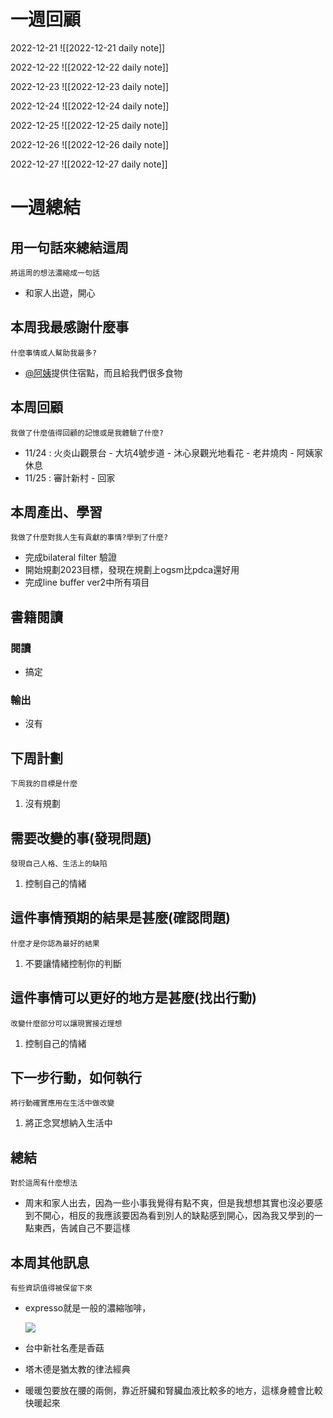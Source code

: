 # 一週回顧
2022-12-21
![[2022-12-21 daily note]]

2022-12-22
![[2022-12-22 daily note]]

2022-12-23
![[2022-12-23 daily note]]

2022-12-24
![[2022-12-24 daily note]]

2022-12-25
![[2022-12-25 daily note]]

2022-12-26
![[2022-12-26 daily note]]

2022-12-27
![[2022-12-27 daily note]]

# 一週總結
## 用一句話來總結這周
```note-brown
將這周的想法濃縮成一句話
```
- 和家人出遊，開心

## 本周我最感謝什麼事
```note-brown
什麼事情或人幫助我最多?
```
- [@阿姨](@阿姨)提供住宿點，而且給我們很多食物

## 本周回顧
```note-brown
我做了什麼值得回顧的記憶或是我體驗了什麼?
```
-   11/24 : 火炎山觀景台 - 大坑4號步道 - 沐心泉觀光地看花 - 老井燒肉 - 阿姨家休息
-   11/25 : 審計新村 - 回家

## 本周產出、學習
```note-brown
我做了什麼對我人生有貢獻的事情?學到了什麼?
```
- 完成bilateral filter 驗證
- 開始規劃2023目標，發現在規劃上ogsm比pdca還好用
- 完成line buffer ver2中所有項目

## 書籍閱讀
### 閱讀
- 搞定

### 輸出
- 沒有

## 下周計劃
```note-brown
下周我的目標是什麼
```
1. 沒有規劃

## 需要改變的事(發現問題)
```note-brown
發現自己人格、生活上的缺陷
```
1. 控制自己的情緒

## 這件事情預期的結果是甚麼(確認問題)
```note-brown
什麼才是你認為最好的結果
```
1. 不要讓情緒控制你的判斷

## 這件事情可以更好的地方是甚麼(找出行動)
```note-brown
改變什麼部分可以讓現實接近理想
```
1. 控制自己的情緒

 ## 下一步行動，如何執行
 ```note-brown
將行動確實應用在生活中做改變
```
1. 將正念冥想納入生活中

## 總結
 ```note-brown
對於這周有什麼想法
```
- 周末和家人出去，因為一些小事我覺得有點不爽，但是我想想其實也沒必要感到不開心，相反的我應該要因為看到別人的缺點感到開心，因為我又學到的一點東西，告誡自己不要這樣

## 本周其他訊息
 ```note-brown
有些資訊值得被保留下來
```

-   expresso就是一般的濃縮咖啡，
    
    ![](app://local/C:/Users/sssss/OneDrive/Desktop/obsidian/zettelkasten/zettelkasten/Extras/Media/image/Pasted%20image%2020221225213514.png?1671975314418)
    
-  台中新社名產是香菇
- 塔木德是猶太教的律法經典
- 暖暖包要放在腰的兩側，靠近肝臟和腎臟血液比較多的地方，這樣身體會比較快暖起來